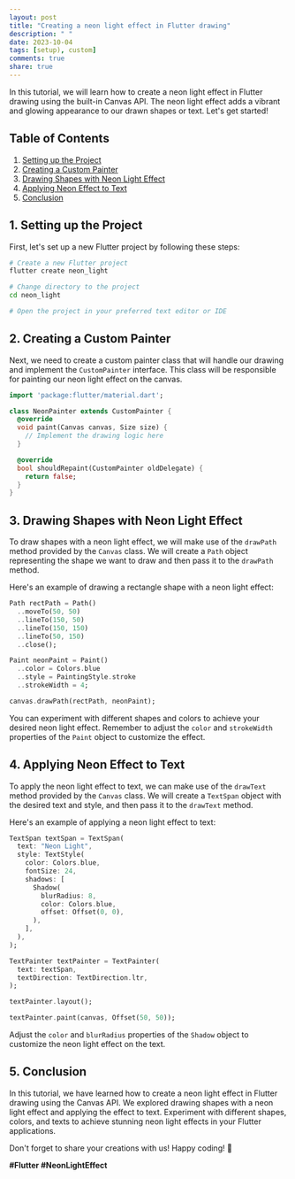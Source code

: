 ```yaml
---
layout: post
title: "Creating a neon light effect in Flutter drawing"
description: " "
date: 2023-10-04
tags: [setup), custom]
comments: true
share: true
---
```


In this tutorial, we will learn how to create a neon light effect in Flutter drawing using the built-in Canvas API. The neon light effect adds a vibrant and glowing appearance to our drawn shapes or text. Let's get started!

## Table of Contents
1. [Setting up the Project](#setup)
2. [Creating a Custom Painter](#custom-painter)
3. [Drawing Shapes with Neon Light Effect](#drawing)
4. [Applying Neon Effect to Text](#text-effect)
5. [Conclusion](#conclusion)

## 1. Setting up the Project<a name="setup"></a>

First, let's set up a new Flutter project by following these steps:

```bash
# Create a new Flutter project
flutter create neon_light

# Change directory to the project
cd neon_light

# Open the project in your preferred text editor or IDE
```

## 2. Creating a Custom Painter<a name="custom-painter"></a>

Next, we need to create a custom painter class that will handle our drawing and implement the `CustomPainter` interface. This class will be responsible for painting our neon light effect on the canvas.

```dart
import 'package:flutter/material.dart';

class NeonPainter extends CustomPainter {
  @override
  void paint(Canvas canvas, Size size) {
    // Implement the drawing logic here
  }

  @override
  bool shouldRepaint(CustomPainter oldDelegate) {
    return false;
  }
}
```

## 3. Drawing Shapes with Neon Light Effect<a name="drawing"></a>

To draw shapes with a neon light effect, we will make use of the `drawPath` method provided by the `Canvas` class. We will create a `Path` object representing the shape we want to draw and then pass it to the `drawPath` method.

Here's an example of drawing a rectangle shape with a neon light effect:

```dart
Path rectPath = Path()
  ..moveTo(50, 50)
  ..lineTo(150, 50)
  ..lineTo(150, 150)
  ..lineTo(50, 150)
  ..close();

Paint neonPaint = Paint()
  ..color = Colors.blue
  ..style = PaintingStyle.stroke
  ..strokeWidth = 4;

canvas.drawPath(rectPath, neonPaint);
```

You can experiment with different shapes and colors to achieve your desired neon light effect. Remember to adjust the `color` and `strokeWidth` properties of the `Paint` object to customize the effect.

## 4. Applying Neon Effect to Text<a name="text-effect"></a>

To apply the neon light effect to text, we can make use of the `drawText` method provided by the `Canvas` class. We will create a `TextSpan` object with the desired text and style, and then pass it to the `drawText` method.

Here's an example of applying a neon light effect to text:

```dart
TextSpan textSpan = TextSpan(
  text: "Neon Light",
  style: TextStyle(
    color: Colors.blue,
    fontSize: 24,
    shadows: [
      Shadow(
        blurRadius: 8,
        color: Colors.blue,
        offset: Offset(0, 0),
      ),
    ],
  ),
);

TextPainter textPainter = TextPainter(
  text: textSpan,
  textDirection: TextDirection.ltr,
);

textPainter.layout();

textPainter.paint(canvas, Offset(50, 50));
```

Adjust the `color` and `blurRadius` properties of the `Shadow` object to customize the neon light effect on the text.

## 5. Conclusion<a name="conclusion"></a>

In this tutorial, we have learned how to create a neon light effect in Flutter drawing using the Canvas API. We explored drawing shapes with a neon light effect and applying the effect to text. Experiment with different shapes, colors, and texts to achieve stunning neon light effects in your Flutter applications.

Don't forget to share your creations with us! Happy coding! 🚀

**#Flutter #NeonLightEffect**